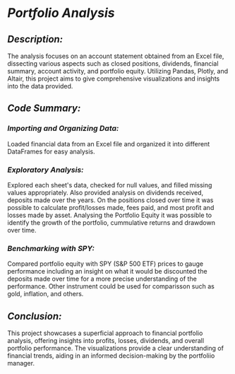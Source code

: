 # *Portfolio Analysis*

## *Description:* 
The analysis focuses on an account statement obtained from an Excel file, dissecting various aspects such as closed positions, dividends, financial summary, account activity, and portfolio equity. Utilizing Pandas, Plotly, and Altair, this project aims to give comprehensive visualizations and insights into the data provided.

## *Code Summary:*

### *Importing and Organizing Data:* 
Loaded financial data from an Excel file and organized it into different DataFrames for easy analysis.

### *Exploratory Analysis:* 
Explored each sheet's data, checked for null values, and filled missing values appropriately. Also provided analysis on dividends received, deposits made over the years. On the positions closed over time it was possible to calculate profit/losses made, fees paid, and most profit and losses made by asset. Analysing the Portfolio Equity it was possible to identify the growth of the portfolio, cummulative returns and drawdown over time.

### *Benchmarking with SPY:* 
Compared portfolio equity with SPY (S&P 500 ETF) prices to gauge performance including an insight on what it would be discounted the deposits made over time for a more precise understanding of the performance. Other instrument could be used for comparisson such as gold, inflation, and others.

## *Conclusion:* 
This project showcases a superficial approach to financial portfolio analysis, offering insights into profits, losses, dividends, and overall portfolio performance. The visualizations provide a clear understanding of financial trends, aiding in an informed decision-making by the portfoliio manager. 
